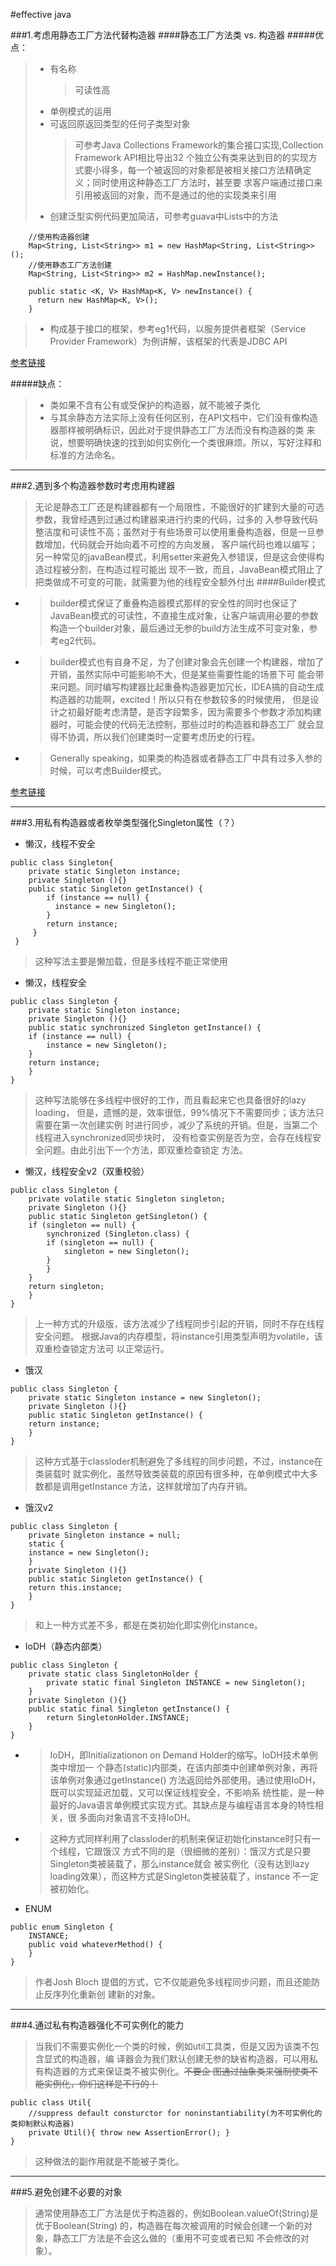 #effective java

###1.考虑用静态工厂方法代替构造器
####静态工厂方法类 vs. 构造器
#####优点：
> * 有名称
>   > 可读性高
> * 单例模式的运用
> * 可返回原返回类型的任何子类型对象 
>   > 可参考Java Collections Framework的集合接口实现,Collection Framework 
API相比导出32
个独立公有类来达到目的的实现方式要小得多，每一个被返回的对象都是被相关接口方法精确定义；同时使用这种静态工厂方法时，甚至要
求客户端通过接口来引用被返回的对象，而不是通过的他的实现类来引用
> * 创建泛型实例代码更加简洁，可参考guava中Lists中的方法
````
    //使用构造器创建
    Map<String, List<String>> m1 = new HashMap<String, List<String>>();
    //使用静态工厂方法创建
    Map<String, List<String>> m2 = HashMap.newInstance();
    
    public static <K, V> HashMap<K, V> newInstance() {
      return new HashMap<K, V>();
    }
````
> * 构成基于接口的框架，参考eg1代码，以服务提供者框架（Service Provider Framework）为例讲解，该框架的代表是JDBC API

[参考链接](http://www.jianshu.com/p/4d7a0cd36a82)

#####缺点：
> * 类如果不含有公有或受保护的构造器，就不能被子类化
> * 与其余静态方法实际上没有任何区别，在API文档中，它们没有像构造器那样被明确标识，因此对于提供静态工厂方法而没有构造器的类
来说，想要明确快速的找到如何实例化一个类很麻烦。所以，写好注释和标准的方法命名。 

***************************************************
###2.遇到多个构造器参数时考虑用构建器
> 无论是静态工厂还是构建器都有一个局限性，不能很好的扩建到大量的可选参数，我曾经遇到过通过构建器来进行约束的代码，过多的
入参导致代码整洁度和可读性不高；虽然对于有些场景可以使用重叠构造器，但是一旦参数增加，代码就会开始向着不可控的方向发展，
客户端代码也难以编写；另一种常见的javaBean模式，利用setter来避免入参错误，但是这会使得构造过程被分割，在构造过程可能出
现不一致，而且，JavaBean模式阻止了把类做成不可变的可能，就需要为他的线程安全额外付出
####Builder模式
* > builder模式保证了重叠构造器模式那样的安全性的同时也保证了JavaBean模式的可读性，不直接生成对象，让客户端调用必要的参数
构造一个builder对象，最后通过无参的build方法生成不可变对象，参考eg2代码。
* > builder模式也有自身不足，为了创建对象会先创建一个构建器，增加了开销，虽然实际中可能影响不大，但是某些需要性能的场景下可
能会带来问题。同时编写构建器比起重叠构造器更加冗长，IDEA搞的自动生成构造器的功能啊，excited！所以只有在参数较多的时候使用，
但是设计之初最好能考虑清楚，是否字段繁多，因为需要多个参数才添加构建器时，可能会使的代码无法控制，那些过时的构造器和静态工厂
就会显得不协调，所以我们创建类时一定要考虑历史的行程。
* > Generally speaking，如果类的构造器或者静态工厂中具有过多入参的时候，可以考虑Builder模式。

[参考链接](http://blog.csdn.net/h3c4lenovo/article/details/38687023)

***************************************************
###3.用私有构造器或者枚举类型强化Singleton属性（？）
* 懒汉，线程不安全
````
public class Singleton{
    private static Singleton instance;
    private Singleton (){}
    public static Singleton getInstance() {
        if (instance == null) {
          instance = new Singleton();
        } 
        return instance;
     }
 }
````
> 这种写法主要是懒加载，但是多线程不能正常使用
* 懒汉，线程安全
````
public class Singleton {  
    private static Singleton instance;  
    private Singleton (){}  
    public static synchronized Singleton getInstance() {  
    if (instance == null) {  
        instance = new Singleton();  
    }  
    return instance;  
    }  
}  
````
> 这种写法能够在多线程中很好的工作，而且看起来它也具备很好的lazy loading，
但是，遗憾的是，效率很低，99%情况下不需要同步；该方法只需要在第一次创建实例
时进行同步，减少了系统的开销。但是，当第二个线程进入synchronized同步块时，
没有检查实例是否为空，会存在线程安全问题。由此引出下一个方法，即双重检查锁定
方法。
* 懒汉，线程安全v2（双重校验）
````
public class Singleton {  
    private volatile static Singleton singleton;  
    private Singleton (){}  
    public static Singleton getSingleton() {  
    if (singleton == null) {  
        synchronized (Singleton.class) {  
        if (singleton == null) {  
            singleton = new Singleton();  
        }  
        }  
    }  
    return singleton;  
    }  
}  
````
> 上一种方式的升级版，该方法减少了线程同步引起的开销，同时不存在线程安全问题。
根据Java的内存模型，将instance引用类型声明为volatile，该双重检查锁定方法可
以正常运行。
* 饿汉
````
public class Singleton {  
    private static Singleton instance = new Singleton();  
    private Singleton (){}  
    public static Singleton getInstance() {  
    return instance;  
    }  
}  
````
> 这种方式基于classloder机制避免了多线程的同步问题，不过，instance在类装载时
就实例化，虽然导致类装载的原因有很多种，在单例模式中大多数都是调用getInstance
方法，这样就增加了内存开销。
* 饿汉v2
````
public class Singleton {  
    private Singleton instance = null;  
    static {  
    instance = new Singleton();  
    }  
    private Singleton (){}  
    public static Singleton getInstance() {  
    return this.instance;  
    }  
}  
````
> 和上一种方式差不多，都是在类初始化即实例化instance。
* IoDH（静态内部类）
````
public class Singleton {  
    private static class SingletonHolder {  
        private static final Singleton INSTANCE = new Singleton();  
    }  
    private Singleton (){}  
    public static final Singleton getInstance() {  
        return SingletonHolder.INSTANCE;  
    }  
}  
````
* > IoDH，即Initializationon on Demand Holder的缩写。IoDH技术单例类中增加一
个静态(static)内部类，在该内部类中创建单例对象，再将该单例对象通过getInstance()
方法返回给外部使用。通过使用IoDH，既可以实现延迟加载，又可以保证线程安全，不影响系
统性能，是一种最好的Java语言单例模式实现方式。其缺点是与编程语言本身的特性相关，很
多面向对象语言不支持IoDH。
* > 这种方式同样利用了classloder的机制来保证初始化instance时只有一个线程，它跟饿汉
方式不同的是（很细微的差别）：饿汉方式是只要Singleton类被装载了，那么instance就会
被实例化（没有达到lazy loading效果），而这种方式是Singleton类被装载了，instance
不一定被初始化。
* ENUM 
````
public enum Singleton {  
    INSTANCE;  
    public void whateverMethod() {  
    }  
}  
````
> 作者Josh Bloch 提倡的方式，它不仅能避免多线程同步问题，而且还能防止反序列化重新创
建新的对象。
*******************************************
###4.通过私有构造器强化不可实例化的能力
> 当我们不需要实例化一个类的时候，例如util工具类，但是又因为该类不包含显式的构造器，编
译器会为我们默认创建无参的缺省构造器，可以用私有构造器的方式来保证类不被实例化。~~不要企
图通过抽象类来强制使类不能实例化，你们这样是不行的！~~
````
public class Util{
    //suppress default consturctor for noninstantiability(为不可实例化的类抑制默认构造器)
    private Util(){ throw new AssertionError(); }
}
````
> 这种做法的副作用就是不能被子类化。
********************************************
###5.避免创建不必要的对象
> 通常使用静态工厂方法是优于构造器的，例如Boolean.valueOf(String)是优于Boolean(String)
的，构造器在每次被调用的时候会创建一个新的对象，静态工厂方法是不会这么做的（重用不可变或者已知
不会修改的对象）。
